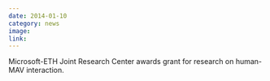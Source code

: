 ```yaml
---
date: 2014-01-10
category: news
image: 
link: 
---
```


Microsoft-ETH Joint Research Center awards grant for research on human-MAV interaction.
